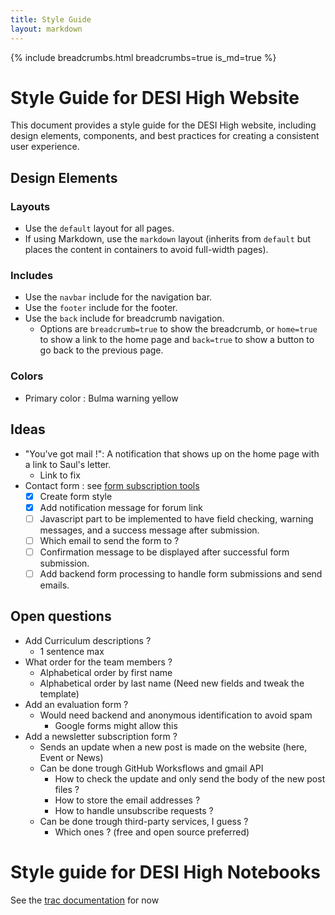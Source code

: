 ```yaml
---
title: Style Guide
layout: markdown
---
```


{% include breadcrumbs.html breadcrumbs=true is_md=true %}

# Style Guide for DESI High Website

This document provides a style guide for the DESI High website, including design elements, components, and best practices for creating a consistent user experience.

## Design Elements

### Layouts
- Use the `default` layout for all pages.
- If using Markdown, use the `markdown` layout (inherits from `default` but places the content in containers to avoid full-width pages).

### Includes
- Use the `navbar` include for the navigation bar.
- Use the `footer` include for the footer.
- Use the `back` include for breadcrumb navigation.
  - Options are `breadcrumb=true` to show the breadcrumb, or `home=true` to show a link to the home page and `back=true` to show a button to go back to the previous page.

### Colors
- Primary color : Bulma warning yellow

## Ideas
- "You've got mail !": A notification that shows up on the home page with a link to Saul's letter.
  - Link to fix
- Contact form : see [form subscription tools](https://stackoverflow.com/questions/24348223/send-email-from-static-page-hosted-on-github-pages)
  - [x] Create form style
  - [x] Add notification message for forum link
  - [ ] Javascript part to be implemented to have field checking, warning messages, and a success message after submission.
  - [ ] Which email to send the form to ?
  - [ ] Confirmation message to be displayed after successful form submission.
  - [ ] Add backend form processing to handle form submissions and send emails.

## Open questions
- Add Curriculum descriptions ?
  - 1 sentence max
- What order for the team members ?
  - Alphabetical order by first name
  - Alphabetical order by last name (Need new fields and tweak the template)
- Add an evaluation form ?
  - Would need backend and anonymous identification to avoid spam
    - Google forms might allow this
- Add a newsletter subscription form ?
  - Sends an update when a new post is made on the website (here, Event or News)
  - Can be done trough GitHub Worksflows and gmail API
    - How to check the update and only send the body of the new post files ?
    - How to store the email addresses ?
    - How to handle unsubscribe requests ?
  - Can be done trough third-party services, I guess ?
    - Which ones ? (free and open source preferred)


# Style guide for DESI High Notebooks

See the [trac documentation](https://desi.lbl.gov/trac/wiki/DesiHigh/StyleGuide) for now